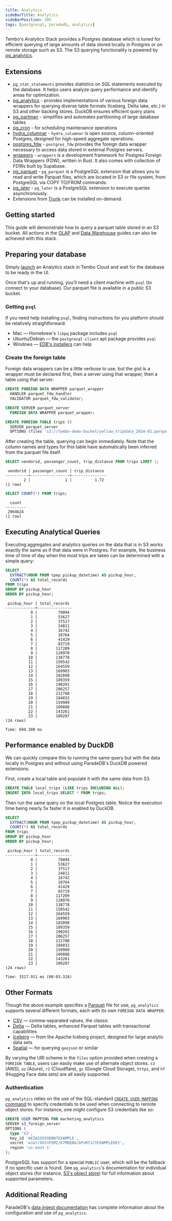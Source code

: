 ```yaml
---
title: Analytics
sideBarTitle: Analytics
sideBarPosition: 305
tags: [postgresql, paradedb, analytics]
---
```


Tembo's Analytics Stack provides a Postgres database which is tuned for efficient querying of large amounts of data stored locally in Postgres or on remote storage such as S3. The S3 querying functionality is powered by [pg_analytics](https://github.com/paradedb/paradedb/tree/dev/pg_analytics).

## Extensions

-   `pg_stat_statements` provides statistics on SQL statements executed by the database. It helps users analyze query performance and identify areas for optimization.
- [pg_analytics](https://github.com/paradedb/paradedb/tree/dev/pg_analytics) - provides implementations of various foreign data wrappers for querying diverse table formats (Iceberg, Delta lake, etc.) in S3 and other backing stores. DuckDB ensures efficient query plans
- [pg_partman](https://pgt.dev/extensions/pg_partman) - simplifies and automates partitioning of large database tables
- [pg_cron](https://pgt.dev/extensions/pg_cron) - for scheduling maintenance operations
- [hydra_columnar](https://pgt.dev/extensions/hydra_columnar) - `hydra_columnar` is open source, column-oriented Postgres, designed for high-speed aggregate operations.
- [postgres_fdw](https://pgt.dev/extensions/postgres_fdw) - `postgres_fdw` provides the foreign data wrapper necessary to access data stored in external Postgres servers.
- [wrappers](https://pgt.dev/extensions/wrappers) - `wrappers` is a development framework for Postgres Foreign Data Wrappers (FDW), written in Rust. It also comes with collection of FDWs built by Supabase.
- [pg_parquet](https://pgt.dev/extensions/pg_parquet) - `pg_parquet` is a PostgreSQL extension that allows you to read and write Parquet files, which are located in S3 or file system, from PostgreSQL via COPY TO/FROM commands.
- [pg_later](https://pgt.dev/extensions/pg_later) - `pg_later` is a PostgreSQL extension to execute queries asynchronously.
-   Extensions from [Trunk](https://pgt.dev) can be installed on-demand.

## Getting started

This guide will demonstrate how to query a parquet table stored in an S3 bucket. All actions in the [OLAP](/docs/product/stacks/analytical/olap) and [Data Warehouse](/docs/product/stacks/analytical/data-warehouse) guides can also be achieved with this stack.

## Preparing your database

Simply [launch](https://tembo.io/docs/product/cloud/configuration-and-management/create-instance) an Analytics stack in Tembo Cloud and wait for the database to be ready in the UI.

Once that's up and running, you'll need a client machine with `psql` (to connect to your database). Our parquet file is available in a public S3 bucket.

### Getting `psql`

If you need help installing `psql`, finding instructions for you platform should be relatively straightforward:

  * Mac — Homebrew's `libpq` package includes `psql`
  * Ubuntu/Debian — the `postgresql-client` apt package provides `psql`
  * Windows — [EDB's installers](https://www.postgresql.org/download/windows/) can help

### Create the foreign table

Foreign data wrappers can be a little verbose to use, but the gist is a wrapper must be declared first, then a server using that wrapper, then a table using that server:

```sql
CREATE FOREIGN DATA WRAPPER parquet_wrapper
  HANDLER parquet_fdw_handler
  VALIDATOR parquet_fdw_validator;

CREATE SERVER parquet_server
  FOREIGN DATA WRAPPER parquet_wrapper;

CREATE FOREIGN TABLE trips ()
  SERVER parquet_server
  OPTIONS (files 's3://tembo-demo-bucket/yellow_tripdata_2024-01.parquet');
```

After creating the table, querying can begin immediately. Note that the column names and types for this table have automatically been inferred from the parquet file itself.

```sql
SELECT vendorid, passenger_count, trip_distance FROM trips LIMIT 1;
```

```plaintext
 vendorid | passenger_count | trip_distance 
----------+-----------------+---------------
        2 |               1 |          1.72
(1 row)
```

```sql
SELECT COUNT(*) FROM trips;
```

```plaintext
  count  
---------
 2964624
(1 row)
```

## Executing Analytical Queries

Executing aggregates and analytics queries on the data that is in S3 works exactly the same as if that data were in Postgres.
 For example, the business time of time of day when the most trips are taken can be determined with a simple query:

```sql
SELECT 
  EXTRACT(HOUR FROM tpep_pickup_datetime) AS pickup_hour,
  COUNT(*) AS total_records
FROM trips
GROUP BY pickup_hour
ORDER BY pickup_hour;
```

```plaintext
 pickup_hour | total_records 
-------------+---------------
           0 |         79094
           1 |         53627
           2 |         37517
           3 |         24811
           4 |         16742
           5 |         18764
           6 |         41429
           7 |         83719
           8 |        117209
           9 |        128970
          10 |        138778
          11 |        150542
          12 |        164559
          13 |        169903
          14 |        182898
          15 |        189359
          16 |        190201
          17 |        206257
          18 |        212788
          19 |        184032
          20 |        159989
          21 |        160888
          22 |        143261
          23 |        109287
(24 rows)

Time: 694.308 ms
```

## Performance enabled by DuckDB

We can quickly compare this to running the same query but with the data locally in Postgres and without using ParadeDB's DuckDB powered extensions.

First, create a local table and populate it with the same data from S3.

```sql
CREATE TABLE local_trips (LIKE trips INCLUDING ALL);
INSERT INTO local_trips SELECT * FROM trips;
```

Then run the same query on the local Postgres table.
 Notice the execution time being nearly 5x faster it is enabled by DuckDB.

```sql
SELECT 
  EXTRACT(HOUR FROM tpep_pickup_datetime) AS pickup_hour,
  COUNT(*) AS total_records
FROM trips
GROUP BY pickup_hour
ORDER BY pickup_hour;
```

```plaintext
 pickup_hour | total_records 
-------------+---------------
           0 |         79094
           1 |         53627
           2 |         37517
           3 |         24811
           4 |         16742
           5 |         18764
           6 |         41429
           7 |         83719
           8 |        117209
           9 |        128970
          10 |        138778
          11 |        150542
          12 |        164559
          13 |        169903
          14 |        182898
          15 |        189359
          16 |        190201
          17 |        206257
          18 |        212788
          19 |        184032
          20 |        159989
          21 |        160888
          22 |        143261
          23 |        109287
(24 rows)

Time: 3317.911 ms (00:03.318)
```

## Other Formats

Though the above example specifies a [Parquet](https://docs.paradedb.com/ingest/import/parquet) file for use, `pg_analytics` supports several different formats, each with its own `FOREIGN DATA WRAPPER`:

- [CSV](https://docs.paradedb.com/ingest/import/csv) — comma-separated values, the classic
- [Delta](https://docs.paradedb.com/ingest/import/delta) — Delta tables, enhanced Parquet tables with transactional capabilities
- [Iceberg](https://docs.paradedb.com/ingest/import/iceberg) — from the Apache Iceberg project, designed for large analytic data sets
- [Spatial](https://docs.paradedb.com/ingest/import/spatial) — for querying `geojson` or similar

By varying the URI scheme in the `files` option provided when creating a `FOREIGN TABLE`, users can easily make use of alternate object stores. `s3` (AWS), `az` (Azure), `r2` (Cloudflare), `gs` (Google Cloud Storage), `https`, and `hf` (Hugging Face data sets) are all easily supported.

### Authentication

`pg_analytics` relies on the use of the SQL-standard [`CREATE USER MAPPING` command](https://www.postgresql.org/docs/current/sql-createusermapping.html) to specify credentials to be used when connecting to remote object stores. For instance, one might configure S3 credentials like so:

```sql
CREATE USER MAPPING FOR marketing_analytics
SERVER s3_foreign_server
OPTIONS (
  type 'S3',
  key_id 'AKIAIOSFODNN7EXAMPLE',
  secret 'wJalrXUtnFEMI/K7MDENG/bPxRfiCYEXAMPLEKEY',
  region 'us-east-1'
);
```

PostgreSQL has support for a special `PUBLIC` user, which will be the fallback if no specific user is found. See `pg_analytics`'s documentation for individual object stores (for instance, [S3's object store](https://docs.paradedb.com/ingest/object_stores/s3)) for full information about supported parameters.

## Additional Reading

ParadeDB's [data ingest documentation](https://docs.paradedb.com/ingest/quickstart) has complete information about the configuration and use of `pg_analytics`.
